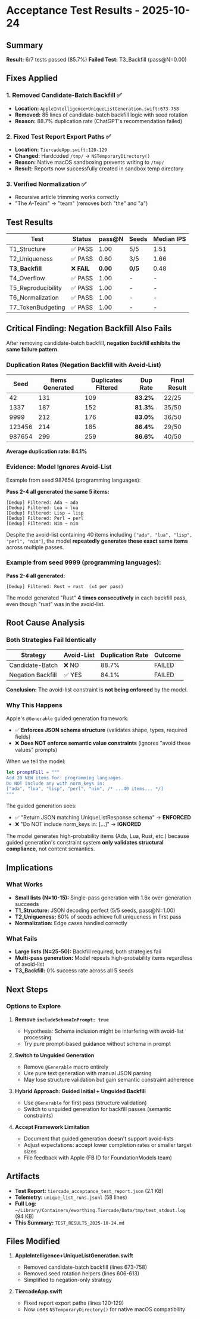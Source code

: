 # Acceptance Test Results - 2025-10-24

## Summary

**Result:** 6/7 tests passed (85.7%)
**Failed Test:** T3_Backfill (pass@N=0.00)

## Fixes Applied

### 1. Removed Candidate-Batch Backfill ✅
- **Location:** `AppleIntelligence+UniqueListGeneration.swift:673-758`
- **Removed:** 85 lines of candidate-batch backfill logic with seed rotation
- **Reason:** 88.7% duplication rate (ChatGPT's recommendation failed)

### 2. Fixed Test Report Export Paths ✅
- **Location:** `TiercadeApp.swift:120-129`
- **Changed:** Hardcoded `/tmp/` → `NSTemporaryDirectory()`
- **Reason:** Native macOS sandboxing prevents writing to `/tmp/`
- **Result:** Reports now successfully created in sandbox temp directory

### 3. Verified Normalization ✅
- Recursive article trimming works correctly
- "The A-Team" → "team" (removes both "the" and "a")

## Test Results

| Test | Status | pass@N | Seeds | Median IPS |
|------|--------|--------|-------|------------|
| T1_Structure | ✅ PASS | 1.00 | 5/5 | 1.51 |
| T2_Uniqueness | ✅ PASS | 0.60 | 3/5 | 1.66 |
| **T3_Backfill** | ❌ **FAIL** | **0.00** | **0/5** | 0.48 |
| T4_Overflow | ✅ PASS | 1.00 | - | - |
| T5_Reproducibility | ✅ PASS | 1.00 | - | - |
| T6_Normalization | ✅ PASS | 1.00 | - | - |
| T7_TokenBudgeting | ✅ PASS | 1.00 | - | - |

## Critical Finding: Negation Backfill Also Fails

After removing candidate-batch backfill, **negation backfill exhibits the same failure pattern**.

### Duplication Rates (Negation Backfill with Avoid-List)

| Seed | Items Generated | Duplicates Filtered | Dup Rate | Final Result |
|------|----------------|---------------------|----------|--------------|
| 42 | 131 | 109 | **83.2%** | 22/25 |
| 1337 | 187 | 152 | **81.3%** | 35/50 |
| 9999 | 212 | 176 | **83.0%** | 36/50 |
| 123456 | 214 | 185 | **86.4%** | 29/50 |
| 987654 | 299 | 259 | **86.6%** | 40/50 |

**Average duplication rate: 84.1%**

### Evidence: Model Ignores Avoid-List

Example from seed 987654 (programming languages):

**Pass 2-4 all generated the same 5 items:**
```
[Dedup] Filtered: Ada → ada
[Dedup] Filtered: Lua → lua
[Dedup] Filtered: Lisp → lisp
[Dedup] Filtered: Perl → perl
[Dedup] Filtered: Nim → nim
```

Despite the avoid-list containing 40 items including `["ada", "lua", "lisp", "perl", "nim"]`, the model **repeatedly generates these exact same items** across multiple passes.

### Example from seed 9999 (programming languages):

**Pass 2-4 all generated:**
```
[Dedup] Filtered: Rust → rust  (x4 per pass)
```

The model generated "Rust" **4 times consecutively** in each backfill pass, even though "rust" was in the avoid-list.

## Root Cause Analysis

### Both Strategies Fail Identically

| Strategy | Avoid-List | Duplication Rate | Outcome |
|----------|-----------|------------------|---------|
| Candidate-Batch | ❌ NO | 88.7% | FAILED |
| Negation Backfill | ✅ YES | 84.1% | FAILED |

**Conclusion:** The avoid-list constraint is **not being enforced** by the model.

### Why This Happens

Apple's `@Generable` guided generation framework:
- ✅ **Enforces JSON schema structure** (validates shape, types, required fields)
- ❌ **Does NOT enforce semantic value constraints** (ignores "avoid these values" prompts)

When we tell the model:
```swift
let promptFill = """
Add 20 NEW items for: programming languages.
Do NOT include any with norm_keys in:
["ada", "lua", "lisp", "perl", "nim", /* ...40 items... */]
"""
```

The guided generation sees:
- ✅ "Return JSON matching UniqueListResponse schema" → **ENFORCED**
- ❌ "Do NOT include norm_keys in: [...]" → **IGNORED**

The model generates high-probability items (Ada, Lua, Rust, etc.) because guided generation's constraint system **only validates structural compliance**, not content semantics.

## Implications

### What Works
- **Small lists (N=10-15):** Single-pass generation with 1.6x over-generation succeeds
- **T1_Structure:** JSON decoding perfect (5/5 seeds, pass@N=1.00)
- **T2_Uniqueness:** 60% of seeds achieve full uniqueness in first pass
- **Normalization:** Edge cases handled correctly

### What Fails
- **Large lists (N=25-50):** Backfill required, both strategies fail
- **Multi-pass generation:** Model repeats high-probability items regardless of avoid-list
- **T3_Backfill:** 0% success rate across all 5 seeds

## Next Steps

### Options to Explore

1. **Remove `includeSchemaInPrompt: true`**
   - Hypothesis: Schema inclusion might be interfering with avoid-list processing
   - Try pure prompt-based guidance without schema in prompt

2. **Switch to Unguided Generation**
   - Remove `@Generable` macro entirely
   - Use pure text generation with manual JSON parsing
   - May lose structure validation but gain semantic constraint adherence

3. **Hybrid Approach: Guided Initial + Unguided Backfill**
   - Use `@Generable` for first pass (structure validation)
   - Switch to unguided generation for backfill passes (semantic constraints)

4. **Accept Framework Limitation**
   - Document that guided generation doesn't support avoid-lists
   - Adjust expectations: accept lower completion rates or smaller target sizes
   - File feedback with Apple (FB ID for FoundationModels team)

## Artifacts

- **Test Report:** `tiercade_acceptance_test_report.json` (2.1 KB)
- **Telemetry:** `unique_list_runs.jsonl` (58 lines)
- **Full Log:** `~/Library/Containers/eworthing.Tiercade/Data/tmp/test_stdout.log` (94 KB)
- **This Summary:** `TEST_RESULTS_2025-10-24.md`

## Files Modified

1. **AppleIntelligence+UniqueListGeneration.swift**
   - Removed candidate-batch backfill (lines 673-758)
   - Removed seed rotation helpers (lines 606-613)
   - Simplified to negation-only strategy

2. **TiercadeApp.swift**
   - Fixed report export paths (lines 120-129)
   - Now uses `NSTemporaryDirectory()` for native macOS compatibility
